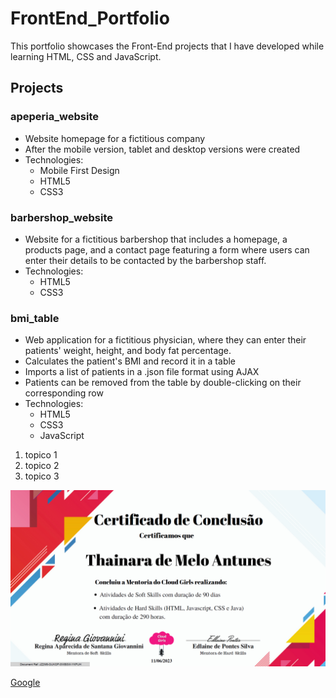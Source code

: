 # FrontEnd_Portfolio 
This portfolio showcases the Front-End projects that I have developed while learning HTML, CSS and JavaScript.

## Projects 
### apeperia_website 
- Website homepage for a fictitious company
- After the mobile version, tablet and desktop versions were created 
- Technologies: 
  - Mobile First Design
  - HTML5
  - CSS3

### barbershop_website
- Website for a fictitious barbershop that includes a homepage, a products page, and a contact page featuring a form where users can enter their details to be contacted by the barbershop staff.
- Technologies: 
  - HTML5
  - CSS3

### bmi_table
- Web application for a fictitious physician, where they can enter their patients' weight, height, and body fat percentage. 
- Calculates the patient's BMI and record it in a table
- Imports a list of patients in a .json file format using AJAX
- Patients can be removed from the table by double-clicking on their corresponding row
- Technologies: 
  - HTML5
  - CSS3
  - JavaScript
 
1. topico 1
1. topico 2
1. topico 3

![Img](certificado.png)

[Google](www.google.com)
